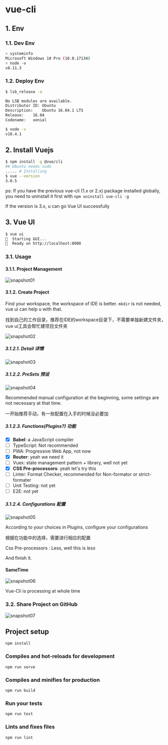 # vue-cli

## 1. Env
### 1.1. Dev Env

```sh
> systeminfo
Microsoft Windows 10 Pro (10.0.17134)
> node -v
v8.11.3
```

### 1.2. Deploy Env

```sh
$ lsb_release -a

No LSB modules are available.
Distributor ID:	Ubuntu
Description:	Ubuntu 16.04.1 LTS
Release:	16.04
Codename:	xenial

$ node -v
v10.4.1

```

## 2. Install Vuejs
```sh
$ npm install -g @vue/cli
## Ubuntu needs sudo
..... # Installing
$ vue --version
3.0.5
```
ps: If you have the previous vue-cli (1.x or 2.x) package installed globally, you need to uninstall it first with `npm uninstall vue-cli -g`

If the version is 3.x, u can go Vue UI successfully

## 3. Vue UI
```sh
$ vue ui
🚀  Starting GUI...
🌠  Ready on http://localhost:8000
```

### 3.1. Usage

#### 3.1.1. Project Management

![snapshot01](https://github.com/LauItachi/vue-cli/blob/master/README_assets/snapshot01.png)

#### 3.1.2. Create Project

Find your workspace, the workspace of IDE is better. `mkdir` is not needed, vue ui can help u with that.

找到自己的工作目录，推荐在IDE的workspace目录下，不需要单独新建文件夹，vue ui工具会帮忙建项目文件夹

![snapshot02](https://github.com/LauItachi/vue-cli/blob/master/README_assets/snapshot02.png)

##### 3.1.2.1. Detail 详情

![snapshot03](https://github.com/LauItachi/vue-cli/blob/master/README_assets/snapshot03.png)

##### 3.1.2.2. PreSets 预设

![snapshot04](https://github.com/LauItachi/vue-cli/blob/master/README_assets/snapshot04.png)

Recommended manual configuration at the beginning, some settings are not necessary at that time.

一开始推荐手动，有一些配置在入手的时候没必要加

##### 3.1.2.3. Functions(Plugins?) 功能

- [x] **Babel**: a JavaScript compiler
- [ ] TypeScript: Not recommended
- [ ] PWA: Progressive Web App, not now
- [x] **Router**: yeah we need it
- [ ] Vuex: state management pattern + library, well not yet
- [x] **CSS Pre-processors**: yeah let's try this
- [ ] Linter: Format Checker, recommended for Non-formator or strict-formater
- [ ] Unit Testing: not yet
- [ ] E2E: not yet 

##### 3.1.2.4. Configurations 配置

![snapshot05](https://github.com/LauItachi/vue-cli/blob/master/README_assets/snapshot05.png)

According to your choices in Plugins, configure your configurations

根据在功能中的选择，需要进行相应的配置

Css Pre-processors : Less, well this is *less*

And finish it.

#### SameTime

![snapshot06](https://github.com/LauItachi/vue-cli/blob/master/README_assets/snapshot06.png)

Vue-Cli is processing at whole time

### 3.2. Share Project on GitHub

![snapshot07](https://github.com/LauItachi/vue-cli/blob/master/README_assets/snapshot07.png)


## Project setup
```
npm install
```

### Compiles and hot-reloads for development
```
npm run serve
```

### Compiles and minifies for production
```
npm run build
```

### Run your tests
```
npm run test
```

### Lints and fixes files
```
npm run lint
```
